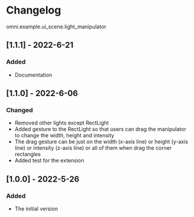 # Changelog

omni.example.ui_scene.light_manipulator

## [1.1.1] - 2022-6-21
### Added
- Documentation

## [1.1.0] - 2022-6-06
### Changed
- Removed other lights except RectLight
- Added gesture to the RectLight so that users can drag the manipulator to change the width, height and intensity
- The drag gesture can be just on the width (x-axis line) or height (y-axis line) or intensity (z-axis line) or all of
them when drag the corner rectangles
- Added test for the extension

## [1.0.0] - 2022-5-26
### Added
- The initial version
